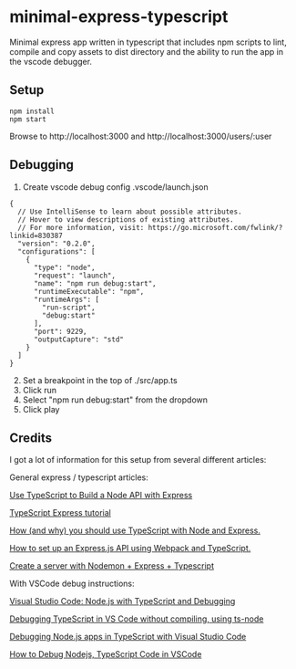 # minimal-express-typescript

Minimal express app written in typescript that includes npm scripts to lint, compile and copy assets to dist directory and the ability to run the app in the vscode debugger.

## Setup

```
npm install
npm start
```

Browse to http://localhost:3000 and http://localhost:3000/users/:user

## Debugging

1. Create vscode debug config .vscode/launch.json

```
{
  // Use IntelliSense to learn about possible attributes.
  // Hover to view descriptions of existing attributes.
  // For more information, visit: https://go.microsoft.com/fwlink/?linkid=830387
  "version": "0.2.0",
  "configurations": [
    {
      "type": "node",
      "request": "launch",
      "name": "npm run debug:start",
      "runtimeExecutable": "npm",
      "runtimeArgs": [
        "run-script",
        "debug:start"
      ],
      "port": 9229,
      "outputCapture": "std"
    }
  ]
}
```

2. Set a breakpoint in the top of ./src/app.ts
3. Click run
4. Select "npm run debug:start" from the dropdown
5. Click play

## Credits

I got a lot of information for this setup from several different articles:

General express / typescript articles:

[Use TypeScript to Build a Node API with Express](https://developer.okta.com/blog/2018/11/15/node-express-typescript)

[TypeScript Express tutorial](https://wanago.io/2018/12/03/typescript-express-tutorial-routing-controllers-middleware)

[How (and why) you should use TypeScript with Node and Express.](https://medium.com/javascript-in-plain-english/typescript-with-node-and-express-js-why-when-and-how-eb6bc73edd5d)

[How to set up an Express.js API using Webpack and TypeScript.](https://medium.com/the-andela-way/how-to-set-up-an-express-api-using-webpack-and-typescript-69d18c8c4f52)

[Create a server with Nodemon + Express + Typescript](https://medium.com/create-a-server-with-nodemon-express-typescript/create-a-server-with-nodemon-express-typescript-f7c88fb5ee71)

With VSCode debug instructions:

[Visual Studio Code: Node.js with TypeScript and Debugging](http://www.cross-platform-blog.com/tools/nodejs/typescript/visual-studio-code-nodejs-with-typescript-and-debugging)

[Debugging TypeScript in VS Code without compiling, using ts-node](https://medium.com/@dupski/debug-typescript-in-vs-code-without-compiling-using-ts-node-9d1f4f9a94a)

[Debugging Node.js apps in TypeScript with Visual Studio Code](https://fettblog.eu/typescript-node-visual-studio-code)

[How to Debug Nodejs, TypeScript Code in VSCode](https://dev.to/macmacky/how-to-debug-nodejs-typescript-code-in-vscode-4o27)
